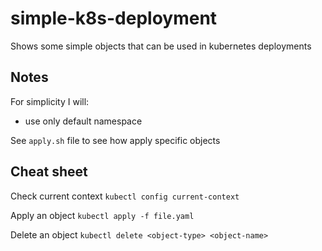 # simple-k8s-deployment
Shows some simple objects that can be used in kubernetes deployments

## Notes

For simplicity I will:
- use only default namespace

See `apply.sh` file to see how apply specific objects

## Cheat sheet

Check current context `kubectl config current-context`

Apply an object `kubectl apply -f file.yaml`

Delete an object `kubectl delete <object-type> <object-name>`
